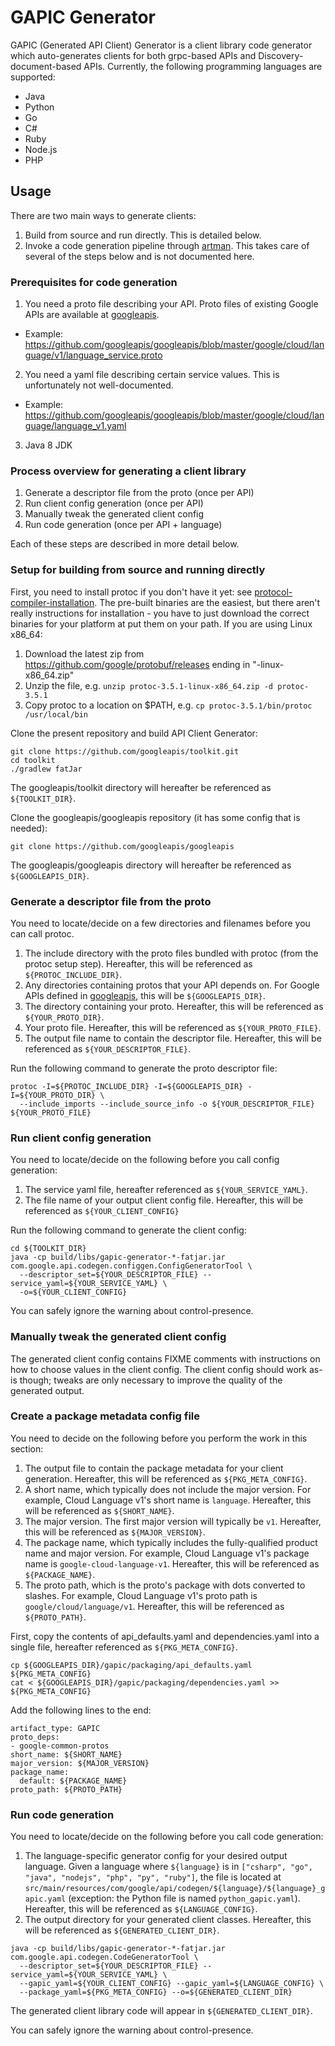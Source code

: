 # GAPIC Generator

GAPIC (Generated API Client) Generator is a client library code generator which auto-generates
clients for both grpc-based APIs and Discovery-document-based APIs. Currently, the following
programming languages are supported:

- Java
- Python
- Go
- C#
- Ruby
- Node.js
- PHP

## Usage

There are two main ways to generate clients:

1. Build from source and run directly. This is detailed below.
2. Invoke a code generation pipeline through
   [artman]( https://github.com/googleapis/artman/#usage). This takes care of several of the steps
   below and is not documented here.

### Prerequisites for code generation

1. You need a proto file describing your API. Proto files of existing Google APIs are available at
[googleapis](https://github.com/googleapis/googleapis).
  - Example: https://github.com/googleapis/googleapis/blob/master/google/cloud/language/v1/language_service.proto
2. You need a yaml file describing certain service values. This is unfortunately not
well-documented.
  - Example: https://github.com/googleapis/googleapis/blob/master/google/cloud/language/language_v1.yaml
3. Java 8 JDK

### Process overview for generating a client library

1. Generate a descriptor file from the proto (once per API)
2. Run client config generation (once per API)
3. Manually tweak the generated client config
4. Run code generation (once per API + language)

Each of these steps are described in more detail below.

### Setup for building from source and running directly

First, you need to install protoc if you don't have it yet: see
[protocol-compiler-installation](https://github.com/google/protobuf#protocol-compiler-installation).
The pre-built binaries are the easiest, but there aren't really instructions for installation -
you have to just download the correct binaries for your platform at put them on your path.
If you are using Linux x86_64:

1. Download the latest zip from https://github.com/google/protobuf/releases ending in "-linux-x86_64.zip"
2. Unzip the file, e.g. `unzip protoc-3.5.1-linux-x86_64.zip -d protoc-3.5.1`
3. Copy protoc to a location on $PATH, e.g. `cp protoc-3.5.1/bin/protoc /usr/local/bin`

Clone the present repository and build API Client Generator:

```
git clone https://github.com/googleapis/toolkit.git
cd toolkit
./gradlew fatJar
```

The googleapis/toolkit directory will hereafter be referenced as `${TOOLKIT_DIR}`.

Clone the googleapis/googleapis repository (it has some config that is needed):

```
git clone https://github.com/googleapis/googleapis
```

The googleapis/googleapis directory will hereafter be referenced as `${GOOGLEAPIS_DIR}`.

### Generate a descriptor file from the proto

You need to locate/decide on a few directories and filenames before you can call protoc.

1. The include directory with the proto files bundled with protoc (from the protoc setup step).
   Hereafter, this will be referenced as `${PROTOC_INCLUDE_DIR}`.
2. Any directories containing protos that your API depends on. For Google APIs defined in
   [googleapis](https://github.com/googleapis/googleapis), this will be `${GOOGLEAPIS_DIR}`.
3. The directory containing your proto. Hereafter, this will be referenced as `${YOUR_PROTO_DIR}`.
4. Your proto file. Hereafter, this will be referenced as `${YOUR_PROTO_FILE}`.
4. The output file name to contain the descriptor file. Hereafter, this will be referenced as
   `${YOUR_DESCRIPTOR_FILE}`.

Run the following command to generate the proto descriptor file:

```
protoc -I=${PROTOC_INCLUDE_DIR} -I=${GOOGLEAPIS_DIR} -I=${YOUR_PROTO_DIR} \
  --include_imports --include_source_info -o ${YOUR_DESCRIPTOR_FILE} ${YOUR_PROTO_FILE}
```

### Run client config generation

You need to locate/decide on the following before you call config generation:

1. The service yaml file, hereafter referenced as `${YOUR_SERVICE_YAML}`.
2. The file name of your output client config file. Hereafter, this will be referenced as
   `${YOUR_CLIENT_CONFIG}`

Run the following command to generate the client config:

```
cd ${TOOLKIT_DIR}
java -cp build/libs/gapic-generator-*-fatjar.jar com.google.api.codegen.configgen.ConfigGeneratorTool \
  --descriptor_set=${YOUR_DESCRIPTOR_FILE} --service_yaml=${YOUR_SERVICE_YAML} \
  -o=${YOUR_CLIENT_CONFIG}
```

You can safely ignore the warning about control-presence.

### Manually tweak the generated client config

The generated client config contains FIXME comments with instructions on how to choose values
in the client config. The client config should work as-is though; tweaks are only necessary to improve
the quality of the generated output.

### Create a package metadata config file

You need to decide on the following before you perform the work in this section:

1. The output file to contain the package metadata for your client generation. Hereafter, this will be
   referenced as `${PKG_META_CONFIG}`.
2. A short name, which typically does not include the major version. For example, Cloud Language v1's short name
   is `language`. Hereafter, this will be referenced as `${SHORT_NAME}`.
3. The major version. The first major version will typically be `v1`. Hereafter, this will be referenced as
   `${MAJOR_VERSION}`.
4. The package name, which typically includes the fully-qualified product name and major version.
   For example, Cloud Language v1's package name is `google-cloud-language-v1`. Hereafter, this will be
   referenced as `${PACKAGE_NAME}`.
5. The proto path, which is the proto's package with dots converted to slashes. For example, Cloud Language v1's
   proto path is `google/cloud/language/v1`. Hereafter, this will be referenced as `${PROTO_PATH}`.

First, copy the contents of api_defaults.yaml and dependencies.yaml into a single file, hereafter
referenced as `${PKG_META_CONFIG}`.

```
cp ${GOOGLEAPIS_DIR}/gapic/packaging/api_defaults.yaml ${PKG_META_CONFIG}
cat < ${GOOGLEAPIS_DIR}/gapic/packaging/dependencies.yaml >> ${PKG_META_CONFIG}
```

Add the following lines to the end:

```
artifact_type: GAPIC
proto_deps:
- google-common-protos
short_name: ${SHORT_NAME}
major_version: ${MAJOR_VERSION}
package_name:
  default: ${PACKAGE_NAME}
proto_path: ${PROTO_PATH}
```

### Run code generation

You need to locate/decide on the following before you call code generation:

1. The language-specific generator config for your desired output language. Given a language where
   `${language}` is in `["csharp", "go", "java", "nodejs", "php", "py", "ruby"]`, the file is located at
   `src/main/resources/com/google/api/codegen/${language}/${language}_gapic.yaml` (exception: the Python file is named
   `python_gapic.yaml`). Hereafter, this will be referenced as `${LANGUAGE_CONFIG}`.
2. The output directory for your generated client classes. Hereafter, this will be
   referenced as `${GENERATED_CLIENT_DIR}`.

```
java -cp build/libs/gapic-generator-*-fatjar.jar com.google.api.codegen.CodeGeneratorTool \
  --descriptor_set=${YOUR_DESCRIPTOR_FILE} --service_yaml=${YOUR_SERVICE_YAML} \
  --gapic_yaml=${YOUR_CLIENT_CONFIG} --gapic_yaml=${LANGUAGE_CONFIG} \
  --package_yaml=${PKG_META_CONFIG} --o=${GENERATED_CLIENT_DIR}
```

The generated client library code will appear in `${GENERATED_CLIENT_DIR}`.

You can safely ignore the warning about control-presence.
